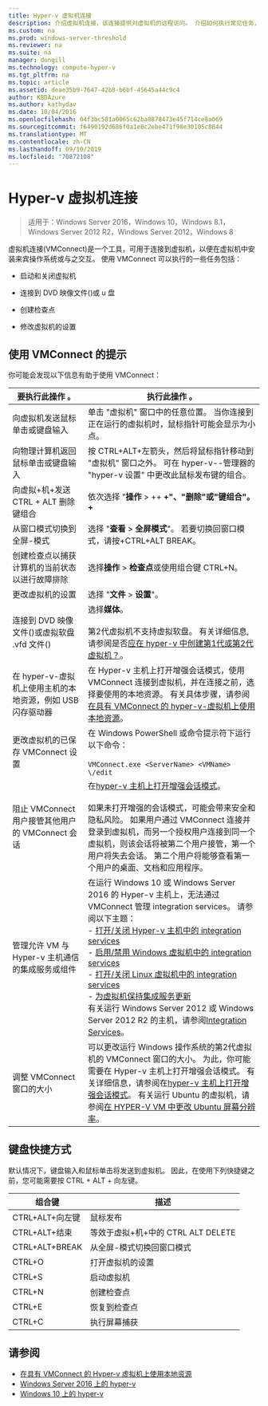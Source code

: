 ```yaml
---
title: Hyper-v 虚拟机连接
description: 介绍虚拟机连接，该连接提供对虚拟机的远程访问。 介绍如何执行常见任务，例如向虚拟机发送 Ctrl-Alt-Delete。
ms.custom: na
ms.prod: windows-server-threshold
ms.reviewer: na
ms.suite: na
manager: dongill
ms.technology: compute-hyper-v
ms.tgt_pltfrm: na
ms.topic: article
ms.assetid: deae35b9-7647-42b8-b6bf-45645a44c9c4
author: KBDAzure
ms.author: kathydav
ms.date: 10/04/2016
ms.openlocfilehash: 04f3bc581a0065c62ba8878473e45f714ce8a069
ms.sourcegitcommit: f6490192d686f0a1e0c2ebe471f98e30105c0844
ms.translationtype: MT
ms.contentlocale: zh-CN
ms.lasthandoff: 09/10/2019
ms.locfileid: "70872108"
---
```

# <a name="hyper-v-virtual-machine-connection"></a>Hyper-v 虚拟机连接

>适用于：Windows Server 2016，Windows 10，Windows 8.1，Windows Server 2012 R2，Windows Server 2012，Windows 8

虚拟机连接\(VMConnect\)是一个工具，可用于连接到虚拟机，以便在虚拟机中安装来宾操作系统或与之交互。 使用 VMConnect 可以执行的一些任务包括：  
  
-   启动和关闭虚拟机  
  
-   连接到 DVD 映像文件\(\)或 u 盘  
  
-   创建检查点  
  
-   修改虚拟机的设置  
    
## <a name="tips-for-using-vmconnect"></a>使用 VMConnect 的提示  
你可能会发现以下信息有助于使用 VMConnect：  
  
|要执行此操作 。|执行此操作 。|  
|---------------|------------|  
|向虚拟机发送鼠标单击或键盘输入|单击 "虚拟机" 窗口中的任意位置。 当你连接到正在运行的虚拟机时，鼠标指针可能会显示为小点。|  
|向物理计算机返回鼠标单击或键盘输入|按 CTRL\+ALT\+左箭头，然后将鼠标指针移动到 "虚拟机" 窗口之外。 可在 hyper-v\-\-管理器的 "hyper-v 设置" 中更改此鼠标发布键的组合。|  
|向虚拟\+机\+发送 CTRL + ALT 删除键组合|依次选择 "**操作** > \+\+ **\+"、"删除"或"键组合"。\+**|  
|从窗口模式切换到全屏\-模式|选择 "**查看** > **全屏模式**"。 若要切换回窗口模式，请按\+CTRL\+ALT BREAK。|  
|创建检查点以捕获计算机的当前状态以进行故障排除|选择**操作** > **检查点**或使用组合键 CTRL\+N。|  
|更改虚拟机的设置|选择 "**文件** > **设置**"。|  
|连接到 DVD 映像文件\(\)或虚拟软盘 .vfd 文件\(\)|选择**媒体**。<br /><br />第2代虚拟机不支持虚拟软盘。 有关详细信息, 请参阅是否[应在 hyper-v 中创建第1代或第2代虚拟机？](../plan/Should-I-create-a-generation-1-or-2-virtual-machine-in-Hyper-V.md)。|  
|在 hyper-v\-虚拟机上使用主机的本地资源，例如 USB 闪存驱动器|在 Hyper-v 主机上打开增强会话模式，使用 VMConnect 连接到虚拟机，并在连接之前，选择要使用的本地资源。 有关具体步骤，请参阅[在具有 VMConnect 的 hyper-v\-虚拟机上使用本地资源](Use-local-resources-on-Hyper-V-virtual-machine-with-VMConnect.md)。|  
|更改虚拟机的已保存 VMConnect 设置|在 Windows PowerShell 或命令提示符下运行以下命令：<br /><br />`VMConnect.exe <ServerName> <VMName> \/edit`|  
|阻止 VMConnect 用户接管其他用户的 VMConnect 会话|在[hyper-v 主机上打开增强会话模式](Use-local-resources-on-Hyper-V-virtual-machine-with-VMConnect.md#turn-on-enhanced-session-mode-on-a-hyper-v-host)。<br /><br />如果未打开增强的会话模式，可能会带来安全和隐私风险。 如果用户通过 VMConnect 连接并登录到虚拟机，而另一个授权用户连接到同一个虚拟机，则该会话将被第二个用户接管，第一个用户将失去会话。 第二个用户将能够查看第一个用户的桌面、文档和应用程序。|
|管理允许 VM 与 Hyper-v 主机通信的集成服务或组件| 在运行 Windows 10 或 Windows Server 2016 的 Hyper-v 主机上，无法通过 VMConnect 管理 integration services。 请参阅以下主题： <br />- [打开/关闭 Hyper-v 主机中的 integration services](https://msdn.microsoft.com/virtualization/hyperv_on_windows/user_guide/managing_ics) <br />- [启用/禁用 Windows 虚拟机中的 integration services](https://msdn.microsoft.com/virtualization/hyperv_on_windows/user_guide/managing_ics#manage-integration-services-from-guest-os-windows)<br />- [打开/关闭 Linux 虚拟机中的 integration services](https://msdn.microsoft.com/virtualization/hyperv_on_windows/user_guide/managing_ics#manage-integration-services-from-guest-os-linux) <br />- [为虚拟机保持集成服务更新](https://msdn.microsoft.com/virtualization/hyperv_on_windows/user_guide/managing_ics#integration-service-maintenance)  <br />有关运行 Windows Server 2012 或 Windows Server 2012 R2 的主机，请参阅[Integration Services](https://technet.microsoft.com/library/dn798297(v=ws.11).aspx)。|
|调整 VMConnect 窗口的大小|可以更改运行 Windows 操作系统的第2代虚拟机的 VMConnect 窗口的大小。 为此，你可能需要在 Hyper-v 主机上打开增强会话模式。 有关详细信息，请参阅在[hyper-v 主机上打开增强会话模式](Use-local-resources-on-Hyper-V-virtual-machine-with-VMConnect.md#turn-on-enhanced-session-mode-on-a-hyper-v-host)。 有关运行 Ubuntu 的虚拟机，请参阅[在 HYPER-V VM 中更改 Ubuntu 屏幕分辨率](https://blogs.msdn.microsoft.com/virtual_pc_guy/2014/09/19/changing-ubuntu-screen-resolution-in-a-hyper-v-vm/)。|


## <a name="keyboard-shortcuts"></a>键盘快捷方式  
默认情况下，键盘输入和鼠标单击将发送到虚拟机。 因此，在使用下列快捷键之前，您可能需要按 CTRL + ALT + 向左键。 

|组合键|描述|  
|-------------------|---------------|  
|CTRL\+ALT\+向左键|鼠标发布|  
|CTRL\+ALT\+结束|等效于虚拟\+机\+中的 CTRL ALT DELETE|  
|CTRL\+ALT\+BREAK|从全屏\-模式切换回窗口模式|  
|CTRL\+O|打开虚拟机的设置|  
|CTRL\+S|启动虚拟机|  
|CTRL\+N|创建检查点|  
|CTRL\+E|恢复到检查点|  
|CTRL\+C|执行屏幕捕获|  

## <a name="see-also"></a>请参阅  
-   [在具有 VMConnect 的 Hyper-v 虚拟机上使用本地资源](Use-local-resources-on-Hyper-V-virtual-machine-with-VMConnect.md)  
-   [Windows Server 2016 上的 hyper-v](../Hyper-V-on-Windows-Server.md)  
-   [Windows 10 上的 hyper-v](https://msdn.microsoft.com/virtualization/hyperv_on_windows/windows_welcome)  
  
  
